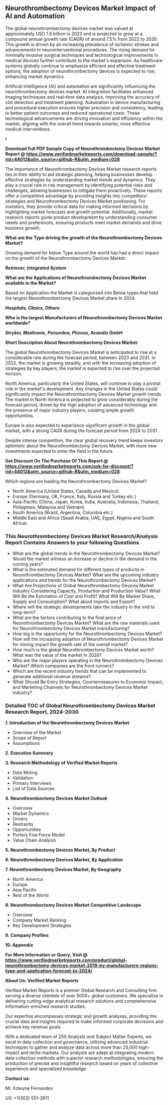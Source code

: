 <h2>Neurothrombectomy Devices Market Impact of AI and Automation</h2><p>The global neurothrombectomy devices market was valued at approximately USD 1.8 billion in 2022 and is projected to grow at a compound annual growth rate (CAGR) of around 7.5% from 2022 to 2030. This growth is driven by an increasing prevalence of ischemic strokes and advancements in neurointerventional procedures. The rising demand for minimally invasive surgical techniques and technological improvements in medical devices further contribute to the market's expansion. As healthcare systems globally continue to emphasize efficient and effective treatment options, the adoption of neurothrombectomy devices is expected to rise, enhancing market dynamics.</p><p>Artificial Intelligence (AI) and automation are significantly influencing the neurothrombectomy devices market. AI integration facilitates enhanced imaging techniques and real-time data analysis, improving the accuracy of clot detection and treatment planning. Automation in device manufacturing and procedural execution ensures higher precision and consistency, leading to better patient outcomes and reduced operational costs. These technological advancements are driving innovation and efficiency within the market, aligning with the overall trend towards smarter, more effective medical interventions.</p>t</p><p id="" class=""><strong>Download Full PDF Sample Copy of Neurothrombectomy Devices Market Report @ <a href="https://www.verifiedmarketreports.com/download-sample/?rid=44012&utm_source=github-R&utm_medium=028" target="_blank">https://www.verifiedmarketreports.com/download-sample/?rid=44012&utm_source=github-R&utm_medium=028</a></strong></p><p>The importance of&nbsp;Neurothrombectomy Devices Market research reports lies in their ability to aid strategic planning, helping businesses develop effective strategies by understanding market trends and dynamics. They play a crucial role in risk management by identifying potential risks and challenges, allowing businesses to mitigate them proactively. These reports offer a competitive advantage by providing insights into competitors' strategies and Neurothrombectomy Devices Market positioning. For investors, they provide critical data for making informed decisions by highlighting market forecasts and growth potential. Additionally, market research reports guide product development by understanding consumer needs and preferences, ensuring products meet market demands and drive business growth.</p><p><strong>What are the&nbsp;Type driving the growth of the Neurothrombectomy Devices Market?</strong></p><p id="" class="">Growing demand for below Type around the world has had a direct impact on the growth of the Neurothrombectomy Devices Market:</p><em><strong>Retriever, Integrated System</strong></em></p><strong>What are the&nbsp;Applications&nbsp;of Neurothrombectomy Devices Market available in the Market?</strong></p><p id="" class="">Based on Application the Market is categorized into Below types that held the largest Neurothrombectomy Devices Market share In 2024.</p><em><strong>Hospitals, Clinics, Others</strong></em></p><strong>Who is the largest Manufacturers of Neurothrombectomy Devices Market worldwide?</strong></p><p><em><strong>Stryker, Medtronic, Penumbra, Phenox, Acandis GmbH</strong></em></p><p id="" class=""><strong>Short Description About Neurothrombectomy Devices Market:</strong></p><p>The global Neurothrombectomy Devices Market is anticipated to rise at a considerable rate during the forecast period, between 2023 and 2031. In 2022, the market is growing steadily, and with the increasing adoption of strategies by key players, the market is expected to rise over the projected horizon.</p><p>North America, particularly the United States, will continue to play a pivotal role in the market's development. Any changes in the United States could significantly impact the Neurothrombectomy Devices Market growth trends. The market in North America is projected to grow considerably during the forecast period, driven by the high adoption of advanced technology and the presence of major industry players, creating ample growth opportunities.</p><p>Europe is also expected to experience significant growth in the global market, with a strong CAGR during the forecast period from 2024 to 2031.</p><p>Despite intense competition, the clear global recovery trend keeps investors optimistic about the Neurothrombectomy Devices Market, with more new investments expected to enter the field in the future.</p><p id="" class=""><strong>Get Discount On The Purchase Of This Report @ <a href="https://www.verifiedmarketreports.com/ask-for-discount/?rid=44012&utm_source=github-R&utm_medium=028" target="_blank">https://www.verifiedmarketreports.com/ask-for-discount/?rid=44012&utm_source=github-R&utm_medium=028</a></strong></p>Which regions are leading the Neurothrombectomy Devices Market?</p><ul><li>North America (United States, Canada and Mexico)</li><li>Europe (Germany, UK, France, Italy, Russia and Turkey etc.)</li><li>Asia-Pacific (China, Japan, Korea, India, Australia, Indonesia, Thailand, Philippines, Malaysia and Vietnam)</li><li>South America (Brazil, Argentina, Columbia etc.)</li><li>Middle East and Africa (Saudi Arabia, UAE, Egypt, Nigeria and South Africa)</li></ul><h3 id="" class="">This Neurothrombectomy Devices Market Research/Analysis Report Contains Answers to your following Questions</h3><ul><li>What are the global trends in the Neurothrombectomy Devices Market? Would the market witness an increase or decline in the demand in the coming years?</li><li>What is the estimated demand for different types of products in Neurothrombectomy Devices Market? What are the upcoming industry applications and trends for the Neurothrombectomy Devices Market?</li><li>What Are Projections of Global Neurothrombectomy Devices Market Industry Considering Capacity, Production and Production Value? What Will Be the Estimation of Cost and Profit? What Will Be Market Share, Supply and Consumption? What about imports and Export?</li><li>Where will the strategic developments take the industry in the mid to long-term?</li><li>What are the factors contributing to the final price of Neurothrombectomy Devices Market? What are the raw materials used for Neurothrombectomy Devices Market manufacturing?</li><li>How big is the opportunity for the Neurothrombectomy Devices Market? How will the increasing adoption of Neurothrombectomy Devices Market for mining impact the growth rate of the overall market?</li><li>How much is the global Neurothrombectomy Devices Market worth? What was the value of the market In 2020?</li><li>Who are the major players operating in the Neurothrombectomy Devices Market? Which companies are the front runners?</li><li>Which are the recent industry trends that can be implemented to generate additional revenue streams?</li><li>What Should Be Entry Strategies, Countermeasures to Economic Impact, and Marketing Channels for Neurothrombectomy Devices Market Industry?</li></ul><h3 id="" class="">Detailed TOC of Global Neurothrombectomy Devices Market Research Report, 2024-2030</h3><p id="" class=""><strong>1. Introduction of the Neurothrombectomy Devices Market</strong></p><ul><li>Overview of the Market</li><li>Scope of Report</li><li>Assumptions</li></ul><p id="" class=""><strong>2. Executive Summary</strong></p><p id="" class=""><strong>3. Research Methodology of Verified Market Reports</strong></p><ul><li>Data Mining</li><li>Validation</li><li>Primary Interviews</li><li>List of Data Sources</li></ul><p id="" class=""><strong>4. Neurothrombectomy Devices Market Outlook</strong></p><ul><li>Overview</li><li>Market Dynamics</li><li>Drivers</li><li>Restraints</li><li>Opportunities</li><li>Porters Five Force Model</li><li>Value Chain Analysis</li></ul><p id="" class=""><strong>5. Neurothrombectomy Devices Market, By Product</strong></p><p id="" class=""><strong>6. Neurothrombectomy Devices Market, By Application</strong></p><p id="" class=""><strong>7. Neurothrombectomy Devices Market, By Geography</strong></p><ul><li>North America</li><li>Europe</li><li>Asia Pacific</li><li>Rest of the World</li></ul><p id="" class=""><strong>8. Neurothrombectomy Devices Market Competitive Landscape</strong></p><ul><li>Overview</li><li>Company Market Ranking</li><li>Key Development Strategies</li></ul><p id="" class=""><strong>9. Company Profiles</strong></p><p id="" class=""><strong>10. Appendix</strong></p><p id="" class=""><strong>For More Information or Query, Visit @ <a href="https://www.verifiedmarketreports.com/product/global-neurothrombectomy-devices-market-2019-by-manufacturers-regions-type-and-application-forecast-to-2024/" target="_blank">https://www.verifiedmarketreports.com/product/global-neurothrombectomy-devices-market-2019-by-manufacturers-regions-type-and-application-forecast-to-2024/</a></strong></p><p id="" class=""><strong>About Us: Verified Market Reports</strong></p><p id="" class="">Verified Market Reports is a premier Global Research and Consulting firm serving a diverse clientele of over 5000+ global customers. We specialize in delivering cutting-edge analytical research solutions and comprehensive information-enriched research studies.</p><p id="" class="">Our expertise encompasses strategic and growth analyses, providing the crucial data and insights required to make informed corporate decisions and achieve key revenue goals.</p><p id="" class="">With a dedicated team of 250 Analysts and Subject Matter Experts, we excel in data collection and governance, utilizing advanced industrial techniques to gather and analyze data across more than 25,000 high-impact and niche markets. Our analysts are adept at integrating modern data collection methods with superior research methodologies, ensuring the production of precise and insightful research based on years of collective experience and specialized knowledge.</p><p id="" class=""><strong>Contact us:</strong></p><p id="" class="">Mr. Edwyne Fernandes</p><p id="" class="">US: +1(302) 551-2611</p>